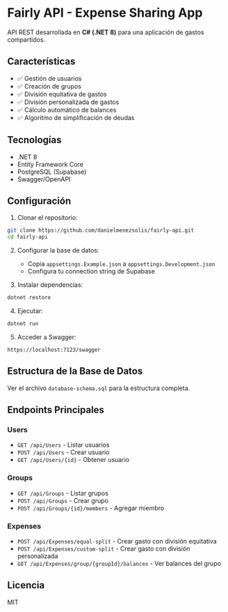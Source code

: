﻿# Fairly API - Expense Sharing App

API REST desarrollada en **C# (.NET 8)** para una aplicación de gastos compartidos.

## Características

- ✅ Gestión de usuarios
- ✅ Creación de grupos
- ✅ División equitativa de gastos
- ✅ División personalizada de gastos
- ✅ Cálculo automático de balances
- ✅ Algoritmo de simplificación de deudas

## Tecnologías

- .NET 8
- Entity Framework Core
- PostgreSQL (Supabase)
- Swagger/OpenAPI

## Configuración

1. Clonar el repositorio:
```bash
git clone https://github.com/danielmenezsolis/fairly-api.git
cd fairly-api
```

2. Configurar la base de datos:
   - Copia `appsettings.Example.json` a `appsettings.Development.json`
   - Configura tu connection string de Supabase

3. Instalar dependencias:
```bash
dotnet restore
```

4. Ejecutar:
```bash
dotnet run
```

5. Acceder a Swagger:
```
https://localhost:7123/swagger
```

## Estructura de la Base de Datos

Ver el archivo `database-schema.sql` para la estructura completa.

## Endpoints Principales

### Users
- `GET /api/Users` - Listar usuarios
- `POST /api/Users` - Crear usuario
- `GET /api/Users/{id}` - Obtener usuario

### Groups
- `GET /api/Groups` - Listar grupos
- `POST /api/Groups` - Crear grupo
- `POST /api/Groups/{id}/members` - Agregar miembro

### Expenses
- `POST /api/Expenses/equal-split` - Crear gasto con división equitativa
- `POST /api/Expenses/custom-split` - Crear gasto con división personalizada
- `GET /api/Expenses/group/{groupId}/balances` - Ver balances del grupo

## Licencia

MIT
